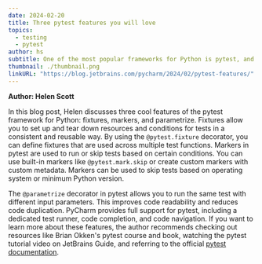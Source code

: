 ```yaml
---
date: 2024-02-20
title: Three pytest features you will love
topics:
  - testing
  - pytest
author: hs
subtitle: One of the most popular frameworks for Python is pytest, and it comes with several cool features. I’m going to show you three of them in this blog post.
thumbnail: ./thumbnail.png
linkURL: "https://blog.jetbrains.com/pycharm/2024/02/pytest-features/"
---
```


**Author: Helen Scott**

In this blog post, Helen discusses three cool features of the pytest framework for Python: fixtures, markers, and parametrize. Fixtures allow you to set up and tear down resources and conditions for tests in a consistent and reusable way. By using the `@pytest.fixture` decorator, you can define fixtures that are used across multiple test functions. Markers in pytest are used to run or skip tests based on certain conditions. You can use built-in markers like `@pytest.mark.skip` or create custom markers with custom metadata. Markers can be used to skip tests based on operating system or minimum Python version.

The `@parametrize` decorator in pytest allows you to run the same test with different input parameters. This improves code readability and reduces code duplication. PyCharm provides full support for pytest, including a dedicated test runner, code completion, and code navigation. If you want to learn more about these features, the author recommends checking out resources like Brian Okken's pytest course and book, watching the pytest tutorial video on JetBrains Guide, and referring to the official [pytest documentation](https://docs.pytest.org/en/8.0.x/).
